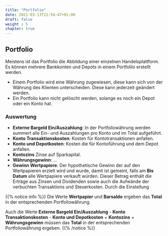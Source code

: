 ```yaml
---
title: "Portfolio"
date: 2021-03-13T22:54:47+01:00
draft: false
weight : 5
chapter: true
---
```

## Portfolio
Meistens ist das Portfolio die Abbildung einer einzelnen Handelsplattform. Es können mehrere Bankkonten und Depots in einem Portfolilo erstellt werden. 
+ Einem Portfolio wird eine Währung zugewiesen, diese kann sich von der Währung des Klienten unterscheiden. Diese kann jederzeit geändert werden.
+ Ein Portfolio kann nicht gelöscht werden, solange es noch ein Depot oder ein Konto hat.

### Auswertung
- **Externe Bargeld Ein/Auszahlung**: In der Portfoliowährung werden summert alle Ein- und Auszahlungen pro Konto und im Total aufgeführt.
- **Konto Transaktionskosten**: Kosten für Kontotransaktionen anfallen.
- **Konto und Depotkosten**: Kosten die für Kontoführung und dem Depot anfallen.
- **Kontozins** Zinse auf Sparkapital.
- **Währungsgewinn**: ...
- **Gewinn Wertpapiere**: Der hypothetische Gewinn der auf den Wertpapieren erzielt wird und wurde, damit ist gemeint, falls am **Bis Datum** alle Wertpapiere verkauft würden. Dieser Betrag enthält die Erträge aus Zinsen und Dividenden sowie auch die Aufwände der verbuchten Transaktions und Steuerkosten. Durch die Einstellung 

{{% notice info %}}
Die Werte **Wertpapier** und **Barsaldo** ergeben das **Total** in der entsprechenden Portfoliowährung.

Auch die Werte **Externe Bargeld Ein/Auszahlung** - **Konto Transaktionskosten** - **Konto und Depotkosten** + **Kontozins** + **Währungsgewinn** müssen das **Total** in der entsprechenden Portfoliowährung ergeben.
{{% /notice %}}